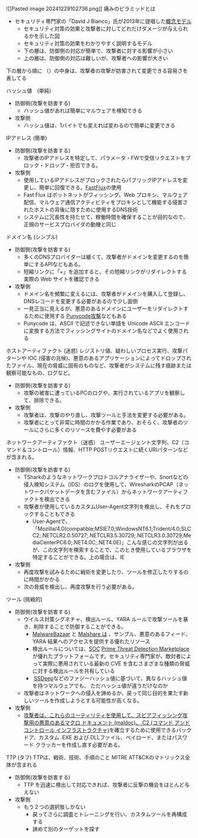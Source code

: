 
![[Pasted image 20241229102736.png]]
痛みのピラミッドとは
- セキュリティ専門家の「David J Bianco」氏が2013年に提唱した[概念モデル](https://codebook.machinarecord.com/threat-intelligence/16581/#reference)
	- セキュリティ対策の効果と攻撃者に対してどれだけダメージが与えられるかを示した図
	- セキュリティ対策の効果をわかりやすく説明するモデル
	- 下の層は、防御側の対応が簡単で、攻撃者に対する影響が小さい
	- 上の層は、防御側の対応は難しいが、攻撃者への影響が大きい

下の層から順に
（）の中身は、攻撃者の攻撃が妨害されて変更できる容易さを表してる

ハッシュ値　(単純)
- 防御側(攻撃を妨害する) 
	- ハッシュ値があれば簡単にマルウェアを検知できる
- 攻撃側
	- ハッシュ値は、1バイトでも変えれば変わるので簡単に変更できる

IPアドレス (簡単)
- 防御側(攻撃を妨害する) 
	- 攻撃者のIPアドレスを特定して、パラメータ・FWで受信リクエストをブロック・ドロップ・拒否できる。
- 攻撃側
	- 使用しているIPアドレスがブロックされたらパブリックIPアドレスを変更し、簡単に回復できる。[FastFlux](https://unit42.paloaltonetworks.jp/fast-flux-101/)の使用
	- Fast Flux はボットネットがフィッシング、Web プロキシ、マルウェア配信、マルウェア通信アクティビティをプロキシとして機能する侵害されたホストの背後に隠すために使用するDNS技術
	- システムに冗長性を持たせて、稼働時間を確保することが目的なので、正規のサービスプロパイダの動機と同じ

ドメイン名 (シンプル)
- 防御側(攻撃を妨害する) 
	- 多くのDNSプロバイダーは緩くて、攻撃者がドメインを変更するのを簡単にするAPIなどもある。
	- 短縮リンクに「+」を追加すると、その短縮リンクがリダイレクトする実際の Web サイトを確認できる
- 攻撃側
	- ドメイン名を頻繁に変えるには、攻撃者がドメインを購入して登録し、DNSレコードを変更する必要があるので少し面倒
	- 一見正当に見えるが、悪意のあるドメインにユーザーをリダイレクトするために使用する [Punycode攻撃](https://www.jamf.com/blog/punycode-attacks/)などもある
	- Punycode は、ASCII で記述できない単語を Unicode ASCII エンコードに変換する方法でフィッシングサイトのドメイン名などでよく使用される

ホストアーティファクト	(迷惑)
レジストリ値、疑わしいプロセス実行、攻撃パターンや IOC (侵害の兆候)、悪意のあるアプリケーションによってドロップされたファイル、現在の脅威に固有のものなど、攻撃者がシステムに残す痕跡または観察可能なもの、ログなど。
- 防御側(攻撃を妨害する) 
	- 攻撃の被害に遭っているPCのログや、実行されているアプリを観察して、排除できる。
- 攻撃側
	- 攻撃者は、攻撃のやり直し、攻撃ツールと手法を変更する必要がある。
	- 攻撃者にとって非常に時間のかかる作業であり、おそらく、攻撃者のツールにさらに多くのリソースを費やす必要がある

ネットワークアーティファクト（迷惑）
ユーザーエージェント文字列、C2（コマンド＆コントロール）情報、HTTP POSTリクエストに続くURIパターンなどが含まれる。
- 防御側(攻撃を妨害する) 
	- TSharkのようなネットワークプロトコルアナライザーや、Snortなどの侵入検知システム（IDS）のログを使用して、WiresharkのPCAP（ネットワークパケットデータを含むファイル）からネットワークアーティファクトを検出できる
	- 攻撃者が使用しているカスタムUser-Agent文字列を検出し、それをブロックすることもできる
		- User-Agentで、「Mozilla/4.0(compatible;MSIE7.0;WindowsNT6.1;Trident/4.0;SLCC2;.NETCLR2.0.50727;.NETCLR3.5.30729;.NETCLR3.0.30729;MediaCenterPC6.0;.NET4.0C;.NET4.0E)」こんな感じの文字列が出るが、この文字列を検索することで、このとき使用しているブラウザを特定することができる。上の場合は、IE
- 攻撃側
	- 再度攻撃を試みるために戦術を変更したり、ツールを修正したりするのに時間がかかる
	- 次の脅威を検出し、再度攻撃を行う必要がある。

ツール (挑戦的)
- 防御側(攻撃を妨害する) 
	- ウイルス対策シグネチャ、検出ルール、YARA ルールで攻撃ツールを暴き、削除することで防御することができる。
		- [MalwareBazaar](https://bazaar.abuse.ch/) と [Malshare は](https://malshare.com/) 、サンプル、悪意のあるフィード、YARA 結果へのアクセスを提供する優れたリソース
		- 検出ルールについては、[SOC](https://tdm.socprime.com/) [Prime Threat Detection Marketplace](https://tdm.socprime.com/)が優れたプラットフォームです。セキュリティ専門家が、敵対者によって実際に悪用されている最新の CVE を含むさまざまな種類の脅威に対する検出ルールを共有している
		-  [SSDeep](https://ssdeep-project.github.io/ssdeep/index.html)などのファジーハッシュ値に基づいて、異なるハッシュ値を持つマルウェアでも、 ただハッシュ値が違うだけなのか
	- 攻撃者はネットワークへの侵入を諦めるか、戻って同じ目的を果たす新しいツールを作成しようとする可能性が高くなる。
- 攻撃側
	- [攻撃者は、これらのユーティリティを使用して、スピアフィッシング攻撃用の悪意のあるマクロ ドキュメント (maldoc)、 C2 (コマンド アンド コントロール インフラストラクチャ)](https://www.varonis.com/blog/what-is-c2/)を確立するために使用できるバックドア、カスタム .EXE および.DLLファイル、ペイロード、またはパスワード クラッカーを作成し直す必要がある。


TTP  (タフ)
TTPは、戦術、技術、手順のこと
MITRE ATT&CKのマトリックス全体が含まれる
- 防御側(攻撃を妨害する) 
	- TTP を迅速に検出して対応できれば、攻撃者に反撃の機会をほとんど与えない
- 攻撃側
	- もう２つの選択肢しかない
		- 戻ってさらに調査とトレーニングを行い、カスタムツールを再構成する
		- 諦めて別のターゲットを探す
